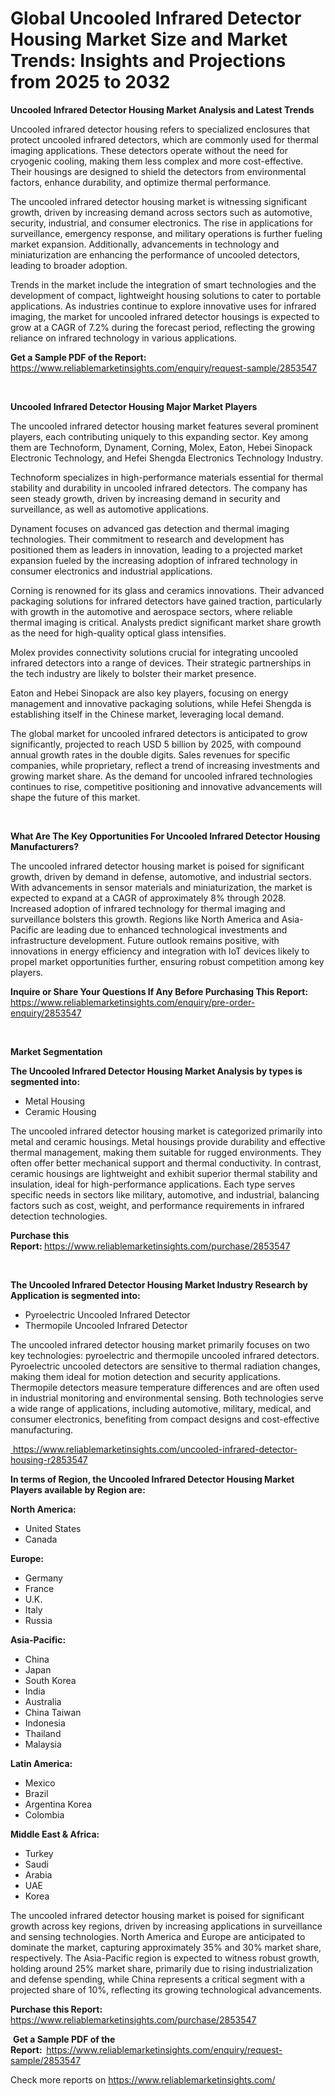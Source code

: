 <p><h1>Global Uncooled Infrared Detector Housing Market Size and Market Trends: Insights and Projections from 2025 to 2032</h1></p><p><strong>Uncooled Infrared Detector Housing Market Analysis and Latest Trends</strong></p>
<p><p>Uncooled infrared detector housing refers to specialized enclosures that protect uncooled infrared detectors, which are commonly used for thermal imaging applications. These detectors operate without the need for cryogenic cooling, making them less complex and more cost-effective. Their housings are designed to shield the detectors from environmental factors, enhance durability, and optimize thermal performance.</p><p>The uncooled infrared detector housing market is witnessing significant growth, driven by increasing demand across sectors such as automotive, security, industrial, and consumer electronics. The rise in applications for surveillance, emergency response, and military operations is further fueling market expansion. Additionally, advancements in technology and miniaturization are enhancing the performance of uncooled detectors, leading to broader adoption.</p><p>Trends in the market include the integration of smart technologies and the development of compact, lightweight housing solutions to cater to portable applications. As industries continue to explore innovative uses for infrared imaging, the market for uncooled infrared detector housings is expected to grow at a CAGR of 7.2% during the forecast period, reflecting the growing reliance on infrared technology in various applications.</p></p>
<p><strong>Get a Sample PDF of the Report:&nbsp;</strong> <a href="https://www.reliablemarketinsights.com/enquiry/request-sample/2853547?utm_campaign=2636&utm_medium=2&utm_source=Github&utm_content=ia&utm_term=12032025&utm_id=uncooled-infrared-detector-housing">https://www.reliablemarketinsights.com/enquiry/request-sample/2853547</a></p>
<p>&nbsp;</p>
<p><strong>Uncooled Infrared Detector Housing Major Market Players</strong></p>
<p><p>The uncooled infrared detector housing market features several prominent players, each contributing uniquely to this expanding sector. Key among them are Technoform, Dynament, Corning, Molex, Eaton, Hebei Sinopack Electronic Technology, and Hefei Shengda Electronics Technology Industry. </p><p>Technoform specializes in high-performance materials essential for thermal stability and durability in uncooled infrared detectors. The company has seen steady growth, driven by increasing demand in security and surveillance, as well as automotive applications. </p><p>Dynament focuses on advanced gas detection and thermal imaging technologies. Their commitment to research and development has positioned them as leaders in innovation, leading to a projected market expansion fueled by the increasing adoption of infrared technology in consumer electronics and industrial applications.</p><p>Corning is renowned for its glass and ceramics innovations. Their advanced packaging solutions for infrared detectors have gained traction, particularly with growth in the automotive and aerospace sectors, where reliable thermal imaging is critical. Analysts predict significant market share growth as the need for high-quality optical glass intensifies.</p><p>Molex provides connectivity solutions crucial for integrating uncooled infrared detectors into a range of devices. Their strategic partnerships in the tech industry are likely to bolster their market presence.</p><p>Eaton and Hebei Sinopack are also key players, focusing on energy management and innovative packaging solutions, while Hefei Shengda is establishing itself in the Chinese market, leveraging local demand.</p><p>The global market for uncooled infrared detectors is anticipated to grow significantly, projected to reach USD 5 billion by 2025, with compound annual growth rates in the double digits. Sales revenues for specific companies, while proprietary, reflect a trend of increasing investments and growing market share. As the demand for uncooled infrared technologies continues to rise, competitive positioning and innovative advancements will shape the future of this market.</p></p>
<p>&nbsp;</p>
<p><strong>What Are The Key Opportunities For Uncooled Infrared Detector Housing Manufacturers?</strong></p>
<p><p>The uncooled infrared detector housing market is poised for significant growth, driven by demand in defense, automotive, and industrial sectors. With advancements in sensor materials and miniaturization, the market is expected to expand at a CAGR of approximately 8% through 2028. Increased adoption of infrared technology for thermal imaging and surveillance bolsters this growth. Regions like North America and Asia-Pacific are leading due to enhanced technological investments and infrastructure development. Future outlook remains positive, with innovations in energy efficiency and integration with IoT devices likely to propel market opportunities further, ensuring robust competition among key players.</p></p>
<p><strong>Inquire or Share Your Questions If Any Before Purchasing This Report:</strong> <a href="https://www.reliablemarketinsights.com/enquiry/pre-order-enquiry/2853547?utm_campaign=2636&utm_medium=2&utm_source=Github&utm_content=ia&utm_term=12032025&utm_id=uncooled-infrared-detector-housing">https://www.reliablemarketinsights.com/enquiry/pre-order-enquiry/2853547</a></p>
<p>&nbsp;</p>
<p><strong>Market Segmentation</strong></p>
<p><strong>The Uncooled Infrared Detector Housing Market Analysis by types is segmented into:</strong></p>
<p><ul><li>Metal Housing</li><li>Ceramic Housing</li></ul></p>
<p><p>The uncooled infrared detector housing market is categorized primarily into metal and ceramic housings. Metal housings provide durability and effective thermal management, making them suitable for rugged environments. They often offer better mechanical support and thermal conductivity. In contrast, ceramic housings are lightweight and exhibit superior thermal stability and insulation, ideal for high-performance applications. Each type serves specific needs in sectors like military, automotive, and industrial, balancing factors such as cost, weight, and performance requirements in infrared detection technologies.</p></p>
<p><strong>Purchase this Report:&nbsp;</strong><a href="https://www.reliablemarketinsights.com/purchase/2853547?utm_campaign=2636&utm_medium=2&utm_source=Github&utm_content=ia&utm_term=12032025&utm_id=uncooled-infrared-detector-housing">https://www.reliablemarketinsights.com/purchase/2853547</a></p>
<p>&nbsp;</p>
<p><strong>The Uncooled Infrared Detector Housing Market Industry Research by Application is segmented into:</strong></p>
<p><ul><li>Pyroelectric Uncooled Infrared Detector</li><li>Thermopile Uncooled Infrared Detector</li></ul></p>
<p><p>The uncooled infrared detector housing market primarily focuses on two key technologies: pyroelectric and thermopile uncooled infrared detectors. Pyroelectric uncooled detectors are sensitive to thermal radiation changes, making them ideal for motion detection and security applications. Thermopile detectors measure temperature differences and are often used in industrial monitoring and environmental sensing. Both technologies serve a wide range of applications, including automotive, military, medical, and consumer electronics, benefiting from compact designs and cost-effective manufacturing.</p></p>
<p><a href="https://www.reliablemarketinsights.com/uncooled-infrared-detector-housing-r2853547?utm_campaign=2636&utm_medium=2&utm_source=Github&utm_content=ia&utm_term=12032025&utm_id=uncooled-infrared-detector-housing">&nbsp;https://www.reliablemarketinsights.com/uncooled-infrared-detector-housing-r2853547</a></p>
<p><strong>In terms of Region, the Uncooled Infrared Detector Housing Market Players available by Region are:</strong></p>
<p>
    <p> <strong> North America: </strong>
        <ul>
            <li>United States</li>
            <li>Canada</li>
        </ul>
        </p> 
    <p> <strong> Europe: </strong>
        <ul>
            <li>Germany</li>
            <li>France</li>
            <li>U.K.</li>
            <li>Italy</li>
            <li>Russia</li>
        </ul>
        </p> 
    <p> <strong> Asia-Pacific: </strong>
        <ul>
            <li>China</li>
            <li>Japan</li>
            <li>South Korea</li>
            <li>India</li>
            <li>Australia</li>
            <li>China Taiwan</li>
            <li>Indonesia</li>
            <li>Thailand</li>
            <li>Malaysia</li>
        </ul>
        </p> 
    <p> <strong> Latin America: </strong>
        <ul>
            <li>Mexico</li>
            <li>Brazil</li>
            <li>Argentina Korea</li>
            <li>Colombia</li>
        </ul>
        </p> 
    <p> <strong> Middle East & Africa: </strong>
        <ul>
            <li>Turkey</li>
            <li>Saudi</li>
            <li>Arabia</li>
            <li>UAE</li>
            <li>Korea</li>
        </ul>
    </p>
    </p>
<p><p>The uncooled infrared detector housing market is poised for significant growth across key regions, driven by increasing applications in surveillance and sensing technologies. North America and Europe are anticipated to dominate the market, capturing approximately 35% and 30% market share, respectively. The Asia-Pacific region is expected to witness robust growth, holding around 25% market share, primarily due to rising industrialization and defense spending, while China represents a critical segment with a projected share of 10%, reflecting its growing technological advancements.</p></p>
<p><strong>Purchase this Report: </strong><a href="https://www.reliablemarketinsights.com/purchase/2853547?utm_campaign=2636&utm_medium=2&utm_source=Github&utm_content=ia&utm_term=12032025&utm_id=uncooled-infrared-detector-housing">https://www.reliablemarketinsights.com/purchase/2853547</a></p>
<p>&nbsp;<strong>Get a Sample PDF of the Report:&nbsp;&nbsp;</strong><a href="https://www.reliablemarketinsights.com/enquiry/request-sample/2853547?utm_campaign=2636&utm_medium=2&utm_source=Github&utm_content=ia&utm_term=12032025&utm_id=uncooled-infrared-detector-housing">https://www.reliablemarketinsights.com/enquiry/request-sample/2853547</a></p>
<p><strong></strong></p>
<p>Check more reports on <a href="https://www.reliablemarketinsights.com/?utm_campaign=2636&utm_medium=2&utm_source=Github&utm_content=ia&utm_term=12032025&utm_id=uncooled-infrared-detector-housing">https://www.reliablemarketinsights.com/</a></p>